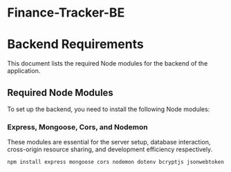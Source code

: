 # Finance-Tracker-BE
# Backend Requirements

This document lists the required Node modules for the backend of the application.

## Required Node Modules

To set up the backend, you need to install the following Node modules:

### Express, Mongoose, Cors, and Nodemon

These modules are essential for the server setup, database interaction, cross-origin resource sharing, and development efficiency respectively.

```bash
npm install express mongoose cors nodemon dotenv bcryptjs jsonwebtoken

